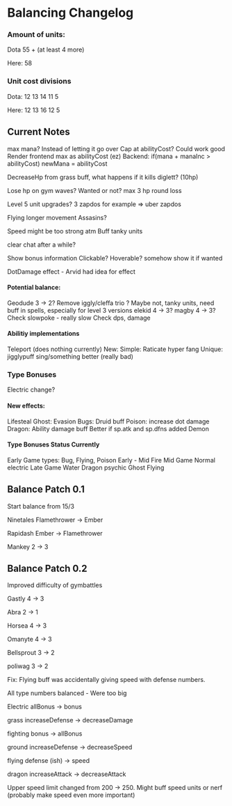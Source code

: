 # Balancing Changelog

### Amount of units:

Dota 55 + (at least 4 more)

Here: 58

### Unit cost divisions

Dota: 12 13 14 11 5

Here: 12 13 16 12 5

## Current Notes

max mana? Instead of letting it go over
  Cap at abilityCost? Could work good
  Render frontend max as abilityCost (ez)
  Backend: if(mana + manaInc > abilityCost) newMana = abilityCost  

DecreaseHp from grass buff, what happens if it kills diglett? (10hp)

Lose hp on gym waves? Wanted or not?
  max 3 hp round loss

Level 5 unit upgrades?
  3 zapdos for example => uber zapdos

Flying longer movement
  Assasins?

Speed might be too strong atm
    Buff tanky units

clear chat after a while?

Show bonus information
        Clickable? Hoverable? somehow show it if wanted

DotDamage effect - Arvid had idea for effect

#### Potential balance:

  Geodude 3 -> 2?
  Remove iggly/cleffa trio ? 
    Maybe not, tanky units, need buff in spells, especially for level 3 versions
  elekid 4 -> 3?
  magby 4 -> 3?
  Check slowpoke - really slow
  Check dps, damage

#### Abilitiy implementations
  Teleport (does nothing currently)
  New:
    Simple: 
      Raticate hyper fang
    Unique:
      jigglypuff sing/something better (really bad)

### Type Bonuses

Electric change?



#### New effects: 
  Lifesteal
  Ghost: Evasion
  Bugs: Druid buff
  Poison: increase dot damage
  Dragon: Ability damage buff
    Better if sp.atk and sp.dfns added
  Demon

#### Type Bonuses Status Currently
  Early Game types:
      Bug, Flying, Poison
  Early - Mid
      Fire
  Mid Game
      Normal electric
  Late Game
      Water Dragon psychic Ghost
      Flying 
    

## Balance Patch 0.1

Start balance from 15/3

Ninetales Flamethrower -> Ember

Rapidash Ember -> Flamethrower

Mankey 2 -> 3

## Balance Patch 0.2

Improved difficulty of gymbattles

Gastly 4 -> 3

Abra 2 -> 1

Horsea 4 -> 3

Omanyte 4 -> 3

Bellsprout 3 -> 2

poliwag 3 -> 2

Fix: Flying buff was accidentally giving speed with defense numbers. 

All type numbers balanced - Were too big

  Electric allBonus -> bonus

  grass increaseDefense -> decreaseDamage

  fighting bonus -> allBonus 

  ground increaseDefense -> decreaseSpeed

  flying defense (ish) -> speed

  dragon increaseAttack -> decreaseAttack

Upper speed limit changed from 200 -> 250. Might buff speed units or nerf (probably make speed even more important)